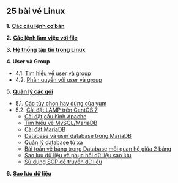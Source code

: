 <h2>25 bài về Linux</h2>  

**1.** [**Các câu lệnh cơ bản**](25-bai-linux/1_basiccommands.md)  


**2.** [**Các lệnh làm việc với file**](25-bai-linux/2_workingwithfiles.md)  

**3.** [**Hệ thống tập tin trong Linux**](25-bai-linux/3_filesystem.md)  

**4.   User và Group**  
- 4.1. [Tìm hiểu về user và group](25-bai-linux/4.1.user_group.md)  
- 4.2. [Phân quyền với user và group](25-bai-linux/4.2.permission.md) 

**5.** [**Quản lý các gói**](25-bai-linux\5.1_package_management.md)  
- 5.1. [Các tùy chọn hay dùng của yum](25-bai-linux/5.1_package_management.md)  
- 5.2. [Cài đặt LAMP trên CentOS 7](25-bai-linux/lamp.md)  
    - [Cài đặt,cấu hình Apache](LAMP/Apache/install_httpd.md)  
    - [Tìm hiểu về MySQL/MariaDB](25-bai-linux/mysql.md)  
    - [Cài đặt MariaDB](25-bai-linux/install_mariadb.md)  
    - [Database và user database trong MariaDB](25-bai-linux/db.md)  
    - [Quản lý database từ xa](25-bai-linux/remote.md)  
    - [Bài toán về bảng trong Database,mối quan hệ giữa 2 bảng](25-bai-linux/baitoandb.md)  
    - [Sao lưu dữ liệu và phục hồi dữ liệu sao lưu](LAMP/MariaDB/backup_restore.md)  
    - [Sử dụng SCP để truyền dữ liệu](LAMP/MariaDB/scp.md)

**6.** [**Sao lưu dữ liệu**](25-bai-linux/6.backup.md)
